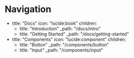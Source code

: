 # Navigation

- title: "Docs"
  icon: "lucide:book"
  children:
  - title: "Introduction"
      _path: "/docs/intro"
  - title: "Getting Started"
      _path: "/docs/getting-started"
- title: "Components"
  icon: "lucide:component"
  children:
  - title: "Button"
      _path: "/components/button"
  - title: "Input"
      _path: "/components/input"

